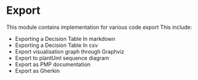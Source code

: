 # Export

This module contains implementation for various code export
This include:

* Exporting a Decision Table In markdown
* Exporting a Decision Table In csv
* Export visualisation graph through Graphviz
* Export to plantUml sequence diagram
* Export as PMP documentation
* Export as Gherkin
